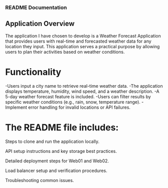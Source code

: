### README Documentation

## Application Overview

The application I have chosen to develop is a Weather Forecast Application that provides users with real-time and forecasted weather data for any location they input. This application serves a practical purpose by allowing users to plan their activities based on weather conditions.

# Functionality

-Users input a city name to retrieve real-time weather data.
-The application displays temperature, humidity, wind speed, and a weather description.
-A 5-day weather forecast feature is included.
-Users can filter results by specific weather conditions (e.g., rain, snow, temperature range).
-Implement error handling for invalid locations or API failures.

# The README file includes:
Steps to clone and run the application locally.

API setup instructions and key storage best practices.

Detailed deployment steps for Web01 and Web02.

Load balancer setup and verification procedures.

Troubleshooting common issues.
